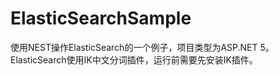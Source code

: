 # ElasticSearchSample
使用NEST操作ElasticSearch的一个例子，项目类型为ASP.NET 5。
ElasticSearch使用IK中文分词插件，运行前需要先安装IK插件。

